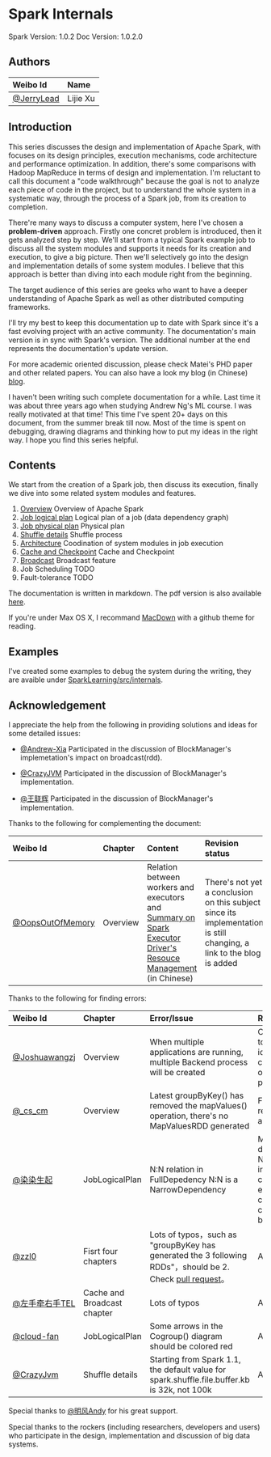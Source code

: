 # Spark Internals

Spark Version: 1.0.2
Doc Version: 1.0.2.0

## Authors
| Weibo Id | Name |
|:-----------|:-------------|
|[@JerryLead](http://weibo.com/jerrylead) | Lijie Xu |

## Introduction

This series discusses the design and implementation of Apache Spark, with focuses on its design principles, execution mechanisms, code architecture and performance optimization. In addition, there's some comparisons with Hadoop MapReduce in terms of design and implementation. I'm reluctant to call this document a "code walkthrough" because the goal is not to analyze each piece of code in the project, but to understand the whole system in a systematic way, through the process of a Spark job, from its creation to completion.

There're many ways to discuss a computer system, here I've chosen a **problem-driven** approach. Firstly one concret problem is introduced, then it gets analyzed step by step. We'll start from a typical Spark example job to discuss all the system modules and supports it needs for its creation and execution, to give a big picture. Then we'll selectively go into the design and implementation details of some system modules. I believe that this approach is better than diving into each module right from the beginning.

The target audience of this series are geeks who want to have a deeper understanding of Apache Spark as well as other distributed computing frameworks.

I'll try my best to keep this documentation up to date with Spark since it's a fast evolving project with an active community. The documentation's main version is in sync with Spark's version. The additional number at the end represents the documentation's update version.

For more academic oriented discussion, please check Matei's PHD paper and other related papers. You can also have a look my blog (in Chinese) [blog](http://www.cnblogs.com/jerrylead/archive/2013/04/27/Spark.html).

I haven't been writing such complete documentation for a while. Last time it was about three years ago when studying Andrew Ng's ML course. I was really motivated at that time! This time I've spent 20+ days on this document, from the summer break till now. Most of the time is spent on debugging, drawing diagrams and thinking how to put my ideas in the right way. I hope you find this series helpful.

## Contents
We start from the creation of a Spark job, then discuss its execution, finally we dive into some related system modules and features.

1. [Overview](https://github.com/JerryLead/SparkInternals/blob/master/markdown/1-Overview.md) Overview of Apache Spark
2. [Job logical plan](https://github.com/JerryLead/SparkInternals/blob/master/markdown/2-JobLogicalPlan.md) Logical plan of a job (data dependency graph)
3. [Job physical plan](https://github.com/JerryLead/SparkInternals/blob/master/markdown/3-JobPhysicalPlan.md) Physical plan
4. [Shuffle details](https://github.com/JerryLead/SparkInternals/blob/master/markdown/4-shuffleDetails.md) Shuffle process
5. [Architecture](https://github.com/JerryLead/SparkInternals/blob/master/markdown/5-Architecture.md) Coodination of system modules in job execution
6. [Cache and Checkpoint](https://github.com/JerryLead/SparkInternals/blob/master/markdown/6-CacheAndCheckpoint.md)  Cache and Checkpoint
7. [Broadcast](https://github.com/JerryLead/SparkInternals/blob/master/markdown/7-Broadcast.md) Broadcast feature
8. Job Scheduling TODO
9. Fault-tolerance TODO


The documentation is written in markdown. The pdf version is also available [here](https://github.com/JerryLead/SparkInternals/tree/master/pdf).

If you're under Max OS X, I recommand [MacDown](http://macdown.uranusjr.com/) with a github theme for reading.

## Examples
I've created some examples to debug the system during the writing, they are avaible under [SparkLearning/src/internals](https://github.com/JerryLead/SparkLearning/tree/master/src/internals).

## Acknowledgement

I appreciate the help from the following in providing solutions and ideas for some detailed issues:

- [@Andrew-Xia](http://weibo.com/u/1410938285) Participated in the discussion of BlockManager's implemetation's impact on broadcast(rdd).

- [@CrazyJVM](http://weibo.com/476691290) Participated in the discussion of BlockManager's implementation.

- [@王联辉](http://weibo.com/u/1685831233) Participated in the discussion of BlockManager's implementation.

Thanks to the following for complementing the document:

| Weibo Id | Chapter | Content | Revision status |
|:-----------|:-------------|:-------------|:-------------|
| [@OopsOutOfMemory](http://weibo.com/oopsoom) | Overview | Relation between workers and executors and [Summary on Spark Executor Driver's Resouce Management](http://blog.csdn.net/oopsoom/article/details/38763985) (in Chinese) | There's not yet a conclusion on this subject since its implementation is still changing, a link to the blog is added |

Thanks to the following for finding errors:

| Weibo Id | Chapter | Error/Issue | Revision status |
|:-----------|:-------------|:-------------|:-------------|
| [@Joshuawangzj](http://weibo.com/u/1619689670) | Overview | When multiple applications are running, multiple Backend process will be created | Corrected, but need to be confirmed. No idea on how to control the number of Backend processes |
| [@\_cs\_cm](http://weibo.com/u/1551746393) | Overview | Latest groupByKey() has removed the mapValues() operation, there's no MapValuesRDD generated | Fixed groupByKey() related diagrams and text |
| [@染染生起](http://weibo.com/u/2859927402) | JobLogicalPlan | N:N relation in FullDepedency N:N is a NarrowDependency | Modified the description of NarrowDependency into 3 different cases with detaild explaination, clearer than the 2 cases explaination before |
| [@zzl0](https://github.com/zzl0) | Fisrt four chapters | Lots of typos，such as "groupByKey has generated the 3 following RDDs"，should be 2. Check [pull request](https://github.com/JerryLead/SparkInternals/pull/3/files)。 | All fixed |
| [@左手牵右手TEL](http://weibo.com/w397090770) | Cache and Broadcast chapter | Lots of typos | All fixed |
| [@cloud-fan](https://github.com/cloud-fan) | JobLogicalPlan | Some arrows in the Cogroup() diagram should be colored red | All fixed |
| [@CrazyJvm](http://weibo.com/476691290) | Shuffle details | Starting from Spark 1.1, the default value for spark.shuffle.file.buffer.kb is 32k, not 100k | All fixed |

Special thanks to [@明风Andy](http://weibo.com/mingfengandy) for his great support.

Special thanks to the rockers (including researchers, developers and users) who participate in the design, implementation and discussion of big data systems.
